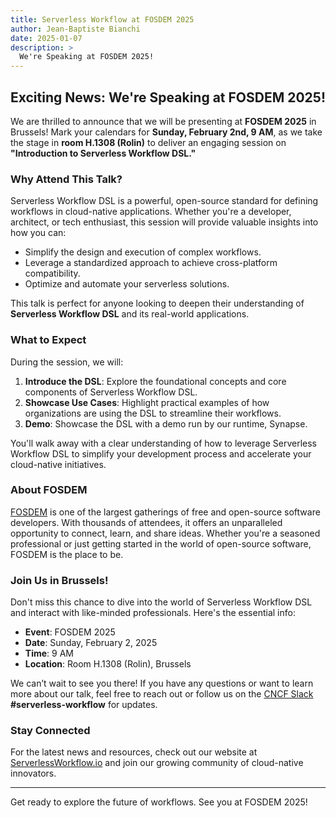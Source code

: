 ```yaml
---
title: Serverless Workflow at FOSDEM 2025
author: Jean-Baptiste Bianchi
date: 2025-01-07
description: >
  We're Speaking at FOSDEM 2025!
---
```


## Exciting News: We're Speaking at FOSDEM 2025!

We are thrilled to announce that we will be presenting at **FOSDEM 2025** in Brussels! Mark your calendars for **Sunday, February 2nd, 9 AM**, as we take the stage in **room H.1308 (Rolin)** to deliver an engaging session on **"Introduction to Serverless Workflow DSL."**

### Why Attend This Talk?

Serverless Workflow DSL is a powerful, open-source standard for defining workflows in cloud-native applications. Whether you're a developer, architect, or tech enthusiast, this session will provide valuable insights into how you can:

- Simplify the design and execution of complex workflows.
- Leverage a standardized approach to achieve cross-platform compatibility.
- Optimize and automate your serverless solutions.

This talk is perfect for anyone looking to deepen their understanding of **Serverless Workflow DSL** and its real-world applications.

### What to Expect

During the session, we will:

1. **Introduce the DSL**: Explore the foundational concepts and core components of Serverless Workflow DSL.
2. **Showcase Use Cases**: Highlight practical examples of how organizations are using the DSL to streamline their workflows.
3. **Demo**: Showcase the DSL with a demo run by our runtime, Synapse.

You'll walk away with a clear understanding of how to leverage Serverless Workflow DSL to simplify your development process and accelerate your cloud-native initiatives.

### About FOSDEM

[FOSDEM](https://fosdem.org/2025/) is one of the largest gatherings of free and open-source software developers. With thousands of attendees, it offers an unparalleled opportunity to connect, learn, and share ideas. Whether you're a seasoned professional or just getting started in the world of open-source software, FOSDEM is the place to be.

### Join Us in Brussels!

Don't miss this chance to dive into the world of Serverless Workflow DSL and interact with like-minded professionals. Here's the essential info:

- **Event**: FOSDEM 2025
- **Date**: Sunday, February 2, 2025
- **Time**: 9 AM
- **Location**: Room H.1308 (Rolin), Brussels

We can’t wait to see you there! If you have any questions or want to learn more about our talk, feel free to reach out or follow us on the [CNCF Slack](https://slack.cncf.io/) **#serverless-workflow** for updates.

### Stay Connected

For the latest news and resources, check out our website at [ServerlessWorkflow.io](https://serverlessworkflow.io) and join our growing community of cloud-native innovators.

---

Get ready to explore the future of workflows. See you at FOSDEM 2025!